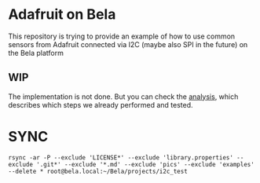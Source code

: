 # Adafruit on Bela
This repository is trying to provide an example of how to use common sensors from Adafruit connected via I2C (maybe also SPI in the future) on the Bela platform

## WIP
The implementation is not done. But you can check the [analysis](analysis.md), which describes which steps we already performed and tested.

# SYNC

```shell
rsync -ar -P --exclude 'LICENSE*' --exclude 'library.properties' --exclude '.git*' --exclude '*.md' --exclude 'pics' --exclude 'examples' --delete * root@bela.local:~/Bela/projects/i2c_test
```
